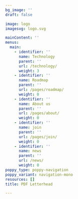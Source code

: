 ```yaml
---
bg_image: ''
draft: false

image: logo
imagesvg: logo.svg

mainContent: ''
menus:
  main:
    - identifier: ''
      name: Technology
      parent: ''
      url: /technology/
      weight: 3
    - identifier: ''
      name: Roadmap
      parent: ''
      url: /pages/roadmap/
      weight: 0
    - identifier: ''
      name: About us
      parent: ''
      url: /pages/about/
      weight: 0
    - identifier: ''
      name: join
      parent: ''
      url: /pages/join/
      weight: 0
    - identifier: ''
      name: news
      parent: ''
      url: /news/
      weight: 0
poppy_type: poppy-navigation
poppy_variant: navigation-mono
resources: []
title: PDF Letterhead

---
```


